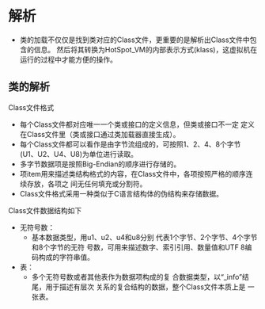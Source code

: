 # 解析
 - 类的加载不仅仅是找到类对应的Class文件，更重要的是解析出Class文件中包含的信息。
   然后将其转换为HotSpot_VM的内部表示方式(klass)，这虚拟机在运行的过程中才能方便的操作。

## 类的解析

Class文件格式
 - 每个Class文件都对应唯一一个类或接口的定义信息，但类或接口不一定
   定义在Class文件里（类或接口通过类加载器直接生成）。
 - 每个Class文件都可以看作是由字节流组成的，可按照1、2、4、8个字节(U1、U2、U4、U8)为单位进行读取。
 - 多字节数据项是按照Big-Endian的顺序进行存储的。
 - 项item用来描述类结构格式的内容，在Class文件中，各项按照严格的顺序连续存放，各项之
   间无任何填充或分割符。
 - Class文件格式采用一种类似于C语言结构体的伪结构来存储数据。

Class文件数据结构如下
 - 无符号数：
   - 基本数据类型，用u1、u2、u4和u8分别
     代表1个字节、2个字节、4个字节和8个字节的无符
     号数，可用来描述数字、索引引用、数量值和UTF
     8编码构成的字符串值。
 - 表：
   - 多个无符号数或者其他表作为数据项构成的复
     合数据类型，以“_info”结尾，用于描述有层次
     关系的复合结构的数据，整个Class文件本质上是
     一张表。